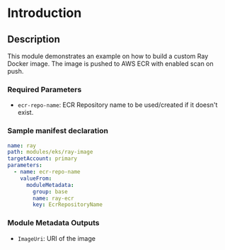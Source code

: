 # Introduction

## Description

This module demonstrates an example on how to build a custom Ray Docker image. The image is pushed to AWS ECR with enabled scan on push.

### Required Parameters

- `ecr-repo-name`: ECR Repository name to be used/created if it doesn't exist.

### Sample manifest declaration

```yaml
name: ray
path: modules/eks/ray-image
targetAccount: primary
parameters:
  - name: ecr-repo-name
    valueFrom:
      moduleMetadata:
        group: base
        name: ray-ecr
        key: EcrRepositoryName
```

### Module Metadata Outputs

- `ImageUri`: URI of the image
